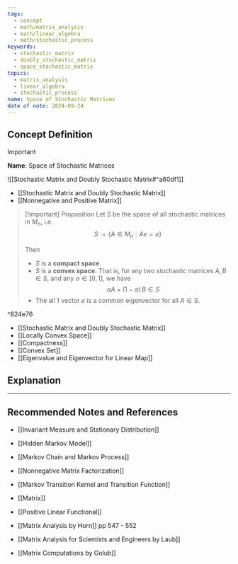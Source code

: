 ```yaml
---
tags:
  - concept
  - math/matrix_analysis
  - math/linear_algebra
  - math/stochastic_process
keywords:
  - stochastic_matrix
  - doubly_stochastic_matrix
  - space_stochastic_matrix
topics:
  - matrix_analysis
  - linear_algebra
  - stochastic_process
name: Space of Stochastic Matrices
date of note: 2024-09-24
---
```


## Concept Definition

>[!important]
>**Name**: Space of Stochastic Matrices

![[Stochastic Matrix and Doubly Stochastic Matrix#^a60df1]]

- [[Stochastic Matrix and Doubly Stochastic Matrix]]
- [[Nonnegative and Positive Matrix]]

>[!important] Proposition
>Let $S$ be the space of all stochastic matrices in $M_{n}$, i.e. $$S:= \left\{ A\in M_{n}: Ae = e \right\} $$
>
>Then 
>- $S$ is a **compact space**.
>- $S$ is a **convex space**. That is, for any two stochastic matrices $A, B\in S$, and any $\alpha\in [0,1]$, we have $$\alpha A + (1- \alpha)\,B \in S $$
>- The all 1 vector $e$ is a common eigenvector for all $A\in S$.

^824e76

- [[Stochastic Matrix and Doubly Stochastic Matrix]]
- [[Locally Convex Space]]
- [[Compactness]]
- [[Convex Set]]
- [[Eigenvalue and Eigenvector for Linear Map]]

## Explanation





-----------
##  Recommended Notes and References


- [[Invariant Measure and Stationary Distribution]]
- [[Hidden Markov Model]]
- [[Markov Chain and Markov Process]]
- [[Nonnegative Matrix Factorization]]
- [[Markov Transition Kernel and Transition Function]]
- [[Matrix]]
- [[Positive Linear Functional]]


- [[Matrix Analysis by Horn]] pp 547 - 552
- [[Matrix Analysis for Scientists and Engineers by Laub]]
- [[Matrix Computations by Golub]]